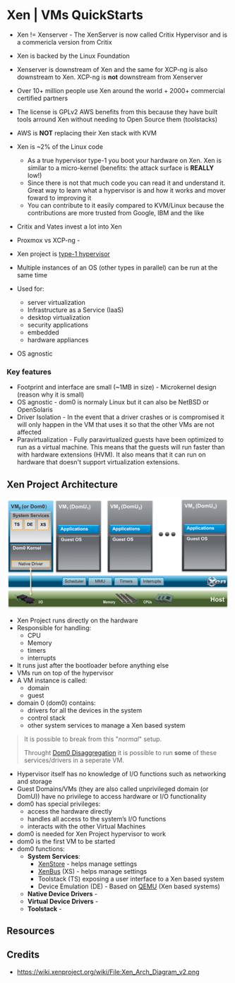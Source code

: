 # Xen | VMs QuickStarts
- Xen != Xenserver - The XenServer is now called Critix Hypervisor and is a commericla version from Critix
- Xen is backed by the Linux Foundation
- Xenserver is downstream of Xen and the same for XCP-ng is also downstream to Xen. XCP-ng is **not** downstream from Xenserver
- Over 10+ million people use Xen around the world + 2000+ commercial certified partners
- The license is GPLv2 AWS benefits from this because they have built tools arround Xen without needing to Open Source them (toolstacks)
- AWS is **NOT** replacing their Xen stack with KVM
- Xen is ~2% of the Linux code
    - As a true hypervisor type-1 you boot your hardware on Xen. Xen is similar to a micro-kernel (benefits: the attack surface is **REALLY** low!)
    - Since there is not that much code you can read it and understand it. Great way to learn what a hypervisor is and how it works and mover foward to improving it
    - You can contribute to it easily compared to KVM/Linux because the contributions are more trusted from Google, IBM and the like
- Critix and Vates invest a lot into Xen
- Proxmox vs XCP-ng - 

- Xen project is [type-1 hypervisor](http://en.wikipedia.org/wiki/Hypervisor)
- Multiple instances of an OS (other types in parallel) can be run at the same time
- Used for: 
    - server virtualization
    - Infrastructure as a Service (IaaS)
    - desktop virtualization
    - security applications
    - embedded
    - hardware appliances
- OS agnostic 

### Key features
- Footprint and interface are small (~1MB in size) - Microkernel design (reason why it is small)
- OS agnostic - dom0 is normaly Linux but it can also be NetBSD or OpenSolaris
- Driver Isolation - In the event that a driver crashes or is compromised it will only happen in the VM that uses it so that the other VMs are not affected
- Paravirtualization - Fully paravirtualized guests have been optimized to run as a virtual machine. This means that the guests will run faster than with hardware extensions (HVM). It also means that it can run on hardware that doesn't support virtualization extensions.

## Xen Project Architecture
![](assets/Xen_Arch_Diagram_v2.png)
- Xen Project runs directly on the hardware
- Responsible for handling: 
    - CPU
    - Memory
    - timers
    - interrupts
- It runs just after the bootloader before anything else
- VMs run on top of the hypervisor
- A VM instance is called: 
    - domain
    - guest
- domain 0 (dom0) contains: 
    - drivers for all the devices in the system
    - control stack
    - other system services to manage a Xen based system

> It is possible to break from this "*normal*" setup.
>
> Throught [Dom0 Disaggregation](https://wiki.xenproject.org/wiki/Dom0_Disaggregation) it is possible to run **some** of these services/drivers in a seperate VM.

- Hypervisor itself has no knowledge of I/O functions such as networking and storage 
- Guest Domains/VMs (they are also called unprivileged domain (or DomU)) have no privilege to access hardware or I/O functionality
- dom0 has special privileges: 
    - access the hardware directly
    - handles all access to the system’s I/O functions
    - interacts with the other Virtual Machines
- dom0 is needed for Xen Project hypervisor to work
- dom0 is the first VM to be started
- dom0 functions: 
    - **System Services**: 
        - [XenStore](https://wiki.xenproject.org/wiki/XenStore) - helps manage settings
        - [XenBus](https://wiki.xenproject.org/wiki/XenBus) (XS) - helps manage settings
        - Toolstack (TS) exposing a user interface to a Xen based system
        - Device Emulation (DE) - Based on [QEMU](https://wiki.xenproject.org/wiki/QEMU_Upstream) (Xen based systems)
    - **Native Device Drivers** - 
    - **Virtual Device Drivers** - 
    - **Toolstack** - 

## Resources

## Credits
- https://wiki.xenproject.org/wiki/File:Xen_Arch_Diagram_v2.png
